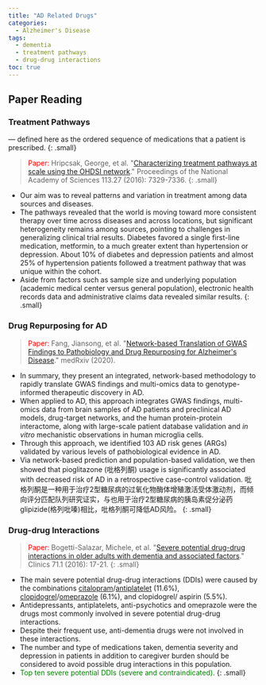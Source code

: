 ```yaml
---
title: "AD Related Drugs"
categories:
  - Alzheimer's Disease
tags:
  - dementia
  - treatment pathways
  - drug-drug interactions
toc: true
---
```

 
## Paper Reading

### Treatment Pathways
   — defined here as the ordered sequence of medications that a patient is prescribed.
   {: .small}

> <font color='red'>Paper:</font> Hripcsak, George, et al. "[Characterizing treatment pathways at scale using the OHDSI network](https://www.ncbi.nlm.nih.gov/pmc/articles/PMC4941483/pdf/pnas.201510502.pdf)." Proceedings of the National Academy of Sciences 113.27 (2016): 7329-7336.
{: .small}

* Our aim was to reveal patterns and variation in treatment among data sources and diseases.
* The pathways revealed that the world is moving toward more consistent therapy over time across diseases and across locations, but significant heterogeneity remains among sources, pointing to challenges in generalizing clinical trial results. Diabetes favored a single first-line medication, metformin, to a much greater extent than hypertension or depression. About 10% of diabetes and depression patients and almost 25% of hypertension patients followed a treatment pathway that was unique within the cohort.
* Aside from factors such as sample size and underlying population (academic medical center versus general population), electronic health records data and administrative claims data revealed similar results. 
{: .small}

### Drug Repurposing for AD

> <font color='red'>Paper:</font> Fang, Jiansong, et al. "[Network-based Translation of GWAS Findings to Pathobiology and Drug Repurposing for Alzheimer's Disease](https://www.medrxiv.org/content/10.1101/2020.01.15.20017160v1.full.pdf)." medRxiv (2020).
*  In summary, they present an integrated, network-based methodology to rapidly translate GWAS findings and multi-omics data to genotype-informed therapeutic discovery in AD.
* When applied to AD, this approach integrates GWAS findings, multi-omics data from brain samples of AD patients and preclinical AD models, drug-target networks, and the human protein-protein interactome, along with large-scale patient database validation and <cite>in vitro</cite> mechanistic observations in human microglia cells. 
* Through this approach, we identified 103 AD risk genes (ARGs) validated by various levels of pathobiological evidence in AD.
* Via network-based prediction and population-based validation, we then showed that pioglitazone (吡格列酮) usage is significantly associated with decreased risk of AD in a retrospective case-control validation.
吡格列酮是一种用于治疗2型糖尿病的过氧化物酶体增殖激活受体激动剂，而倾向评分匹配队列研究证实，与也用于治疗2型糖尿病的胰岛素促分泌药glipizide(格列吡嗪)相比，吡格列酮可降低AD风险。
{: .small}


### Drug-drug Interactions

> <font color='red'>Paper:</font> Bogetti-Salazar, Michele, et al. "[Severe potential drug-drug interactions in older adults with dementia and associated factors](https://www.ncbi.nlm.nih.gov/pmc/articles/PMC4763155/pdf/cln-71-01-017.pdf)." Clinics 71.1 (2016): 17-21.
{: .small}

* The main severe potential drug-drug interactions (DDIs) were caused by the combinations [citalopram](https://www.drugs.com/citalopram.html)/[antiplatelet](https://www.drugs.com/drug-class/antiplatelet-agents.html) (11.6%), [clopidogrel](https://www.drugs.com/mtm/clopidogrel.html)/[omeprazole](https://www.drugs.com/omeprazole.html) (6.1%), and clopidogrel/ aspirin (5.5%). 
* Antidepressants, antiplatelets, anti-psychotics and omeprazole were the drugs most commonly involved in severe potential drug-drug interactions. 
* Despite their frequent use, anti-dementia drugs were not involved in these interactions. 
* The number and type of medications taken, dementia severity and depression in patients in addition to caregiver burden should be considered to avoid possible drug interactions in this population.
* <font color='green'>Top ten severe potential DDIs (severe and contraindicated).</font>
{: .small}


